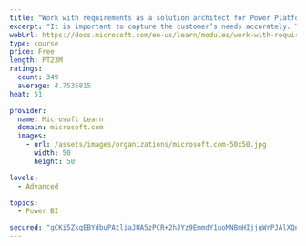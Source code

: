 ```yaml
---
title: "Work with requirements as a solution architect for Power Platform and Dynamics 365"
excerpt: "It is important to capture the customer’s needs accurately. This module explains how to capture requirements and identify functional and non-functional items."
webUrl: https://docs.microsoft.com/en-us/learn/modules/work-with-requirements/
type: course
price: Free
length: PT23M
ratings:
  count: 349
  average: 4.7535815
heat: 51

provider:
  name: Microsoft Learn
  domain: microsoft.com
  images:
    - url: /assets/images/organizations/microsoft.com-50x50.jpg
      width: 50
      height: 50

levels:
  - Advanced

topics:
  - Power BI

secured: "gCKi5ZkqEBYdbuPAtliaJUA5zPCR+2hJYz9EmmdY1uoMNBmHIjjqWrPJAlXQnBQP0oK1czKVh8bS6RrV3fzCCyO2d/Y0sziiodcnsmrpzKPlx/f4TVIxRDtnnsrbJR6gDs/cyc3073MuD9vgvCARsAgc1fUSn977UjARlb/fHBxSujRgYvDMfBTIDOFBi8bWNnMe6RmGhJ53+Ay6+vd7F7ahfnP+xbXVuhVaLsUU0yTXe8bvsmA+WPHzyFtlJMMGbl/W5U/zfjzfNA7iVVhwIfLiwg3kLBWBwAqfMuUqXpsxH68GjtLisdH9G7I8a/EsOl/BnFThsbjk1b6xU/KwVsghWroLmsHLiayeR+Cw4rdfMxw4ah0EsOBcJbZLz96YiNQlFDfr+Z+jYvF9xn/tR+gdV8o3rd4jLkZl27sr0+Q=;9Y7rc19tq1ZD3Qzfw46A0w=="
---
```


